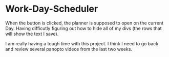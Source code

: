 # Work-Day-Scheduler

When the button is clicked, the planner is supposed to open on the current Day. Having difficutly figuring out how to hide all of my divs (the rows that will show the text I save). 

I am really having a tough time with this project. I think I need to go back and review several panopto videos from the last two weeks.